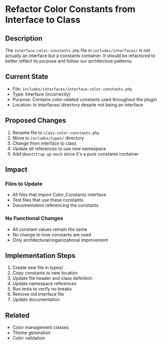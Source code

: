 # Refactor Color Constants from Interface to Class

## Description
The `interface-color-constants.php` file in `includes/interfaces/` is not actually an interface but a constants container. It should be refactored to better reflect its purpose and follow our architecture patterns.

## Current State
- File: `includes/interfaces/interface-color-constants.php`
- Type: Interface (incorrectly)
- Purpose: Contains color-related constants used throughout the plugin
- Location: In interfaces/ directory despite not being an interface

## Proposed Changes
1. Rename file to `class-color-constants.php`
2. Move to `includes/types/` directory
3. Change from interface to class
4. Update all references to use new namespace
5. Add `@bootstrap wp-mock` since it's a pure constants container

## Impact
### Files to Update
- All files that import Color_Constants interface
- Test files that use these constants
- Documentation referencing the constants

### No Functional Changes
- All constant values remain the same
- No change to how constants are used
- Only architectural/organizational improvement

## Implementation Steps
1. Create new file in types/
2. Copy constants to new location
3. Update file header and class definition
4. Update namespace references
5. Run tests to verify no breaks
6. Remove old interface file
7. Update documentation

## Related
- Color management classes
- Theme generation
- Color validation
